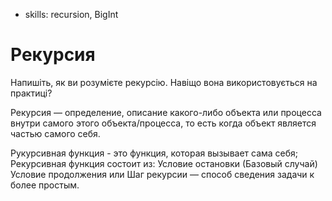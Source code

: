 -   skills: recursion, BigInt

# Рекурсия

Напишіть, як ви розумієте рекурсію. Навіщо вона використовується на практиці?

Рекурсия — определение, описание какого-либо объекта или процесса внутри самого этого объекта/процесса, то есть когда объект является частью самого себя.

Рукурсивная функция - это функция, которая вызывает сама себя;
Рекурсивная функция состоит из:
Условие остановки (Базовый случай)
Условие продолжения или Шаг рекурсии — способ сведения задачи к более простым.
